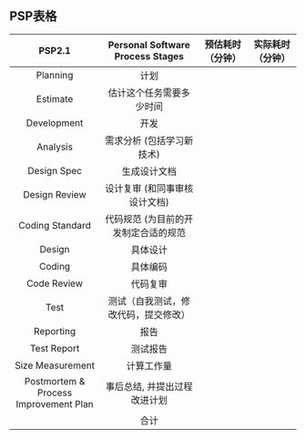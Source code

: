 ## PSP表格

|                   PSP2.1                   |   Personal Software Process Stages   | 预估耗时（分钟） | 实际耗时（分钟） |
| :----------------------------------------: | :----------------------------------: | ---------------- | ---------------- |
|                  Planning                  |                 计划                 |                  |                  |
|                  Estimate                  |       估计这个任务需要多少时间       |                  |                  |
|                Development                |                 开发                 |                  |                  |
|                  Analysis                  |      需求分析 (包括学习新技术)      |                  |                  |
|                Design Spec                |             生成设计文档             |                  |                  |
|               Design Review               |    设计复审 (和同事审核设计文档)    |                  |                  |
|              Coding Standard              | 代码规范 (为目前的开发制定合适的规范 |                  |                  |
|                   Design                   |               具体设计               |                  |                  |
|                   Coding                   |               具体编码               |                  |                  |
|                Code Review                |               代码复审               |                  |                  |
|                    Test                    | 测试（自我测试，修改代码，提交修改） |                  |                  |
|                 Reporting                 |                 报告                 |                  |                  |
|                Test Report                |               测试报告               |                  |                  |
|              Size Measurement              |              计算工作量              |                  |                  |
| Postmortem &<br />Process Improvement Plan |     事后总结, 并提出过程改进计划     |                  |                  |
|                                            |                 合计                 |                  |                  |
